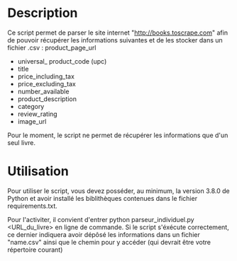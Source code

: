 # Description

Ce script permet de parser le site internet "http://books.toscrape.com" afin de pouvoir récupérer
les informations suivantes et de les stocker dans un fichier .csv :
product_page_url
- universal_ product_code (upc)
- title
- price_including_tax
- price_excluding_tax
- number_available
- product_description
- category
- review_rating
- image_url

Pour le moment, le script ne permet de récupérer les informations que d'un seul livre.

# Utilisation

Pour utiliser le script, vous devez posséder, au minimum, la version 3.8.0 de Python et avoir
installé les biblithèques contenues dans le fichier requirements.txt.

Pour l'activiter, il convient d'entrer python parseur_individuel.py <URL_du_livre> en ligne de
commande. Si le script s'éxécute correctement, ce dernier indiquera avoir dépôsé les informations
dans un fichier "name.csv" ainsi que le chemin pour y accéder (qui devrait être votre répertoire courant)


